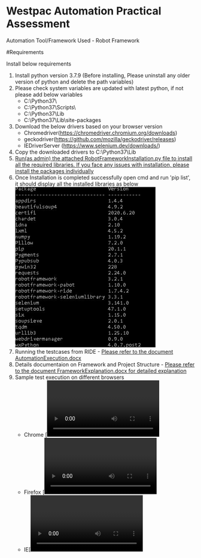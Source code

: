 # Westpac Automation Practical Assessment

Automation Tool/Framework Used - Robot Framework

#Requirements

Install below requirements

1. Install python version 3.7.9 (Before installing, Please uninstall any older version of python and delete the path variables)
2. Please check system variables are updated with latest python, if not please add below variables  
    - C:\Python37\
    - C:\Python37\Scripts\
    - C:\Python37\Lib
    - C:\Python37\Lib\site-packages
3. Download the below drivers based on your browser version
    * Chromedriver(https://chromedriver.chromium.org/downloads) 
    * geckodriver(https://github.com/mozilla/geckodriver/releases)
    * IEDriverServer (https://www.selenium.dev/downloads/)
4. Copy the downloaded drivers to C:\Python37\Lib
5. [Run(as admin) the attached RobotFrameworkInstallation.py file to install all the required libraries. If you face any issues with installation, please install the packages individually](RobotFrameworkInstalltion.py)
6. Once Installation is completed successfully open cmd and run 'pip list', it should display all the installed libraries as below
 ![ScreenShot](InstalledPackages.JPG)
7. Running the testcases from RIDE - [Please refer to the document AutomationExecution.docx](AutomationExecution.docx)
8. Details documentaion on Framework and Project Structure - [Please refer to the document FrameworkExplanation.docx for detailed explanation](FrameworkExplanation.docx)
9. Sample test execution on different browsers 
    * Chrome [![Watch the video](ExecutedOnChrome.mp4)
    * Firefox [![Watch the video](ExecutedOnFirefox.mp4)
    * IE[![Watch the video](ExecutedOnIE.mp4)
  
